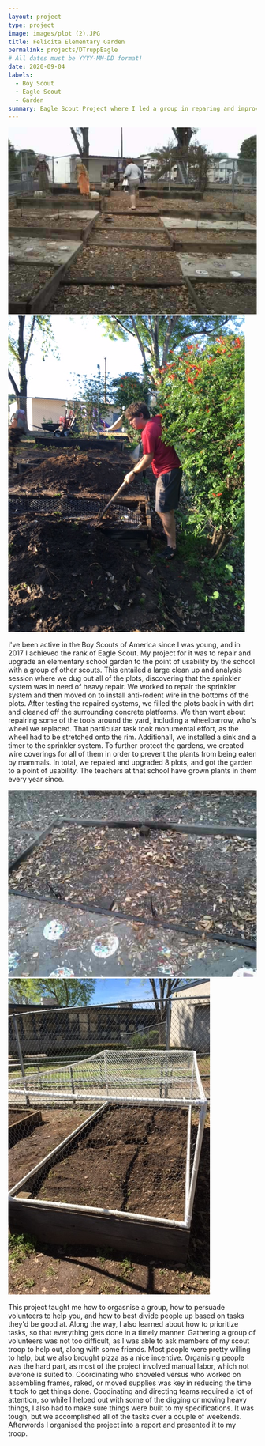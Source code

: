 ```yaml
---
layout: project
type: project
image: images/plot (2).JPG
title: Felicita Elementary Garden
permalink: projects/DTruppEagle
# All dates must be YYYY-MM-DD format!
date: 2020-09-04
labels:
  - Boy Scout
  - Eagle Scout
  - Garden
summary: Eagle Scout Project where I led a group in reparing and improving a school garden.
---
```


<img class="ui small left floated rounded image" src="../images/IMG_1395.JPG">
<img class="ui small left floated rounded image" src="../images/IMG_1525.JPG">

I've been active in the Boy Scouts of America since I was young, and in 2017 I achieved the rank of Eagle Scout. My project for it was to repair and upgrade an elementary school garden to the point of usability by the school with a group of other scouts. This entailed a large clean up and analysis session where we dug out all of the plots, discovering that the sprinkler system was in need of heavy repair. We worked to repair the sprinkler system and then moved on to install anti-rodent wire in the bottoms of the plots. After testing the repaired systems, we filled the plots back in with dirt and cleaned off the surrounding concrete platforms. We then went about repairing some of the tools around the yard, including a wheelbarrow, who's wheel we replaced. That particular task took monumental effort, as the wheel had to be stretched onto the rim. Additionall, we installed a sink and a timer to the sprinkler system. To further protect the gardens, we created wire coverings for all of them in order to prevent the plants from being eaten by mammals. In total, we repaied and upgraded 8 plots, and got the garden to a point of usability. The teachers at that school have grown plants in them every year since.

<img class="ui small right floated rounded image" src="../images/IMG_1404.JPG">
<img class="ui small right floated rounded image" src="../images/plot.JPG">

This project taught me how to orgasnise a group, how to persuade volunteers to help you, and how to best divide people up based on tasks they'd be good at. Along the way, I also learned about how to prioritize tasks, so that everything gets done in a timely manner. Gathering a group of volunteers was not too difficult, as I was able to ask members of my scout troop to help out, along with some friends. Most people were pretty willing to help, but we also brought pizza as a nice incentive. Organising people was the hard part, as most of the project involved manual labor, which not everone is suited to. Coordinating who shoveled versus who worked on assembling frames, raked, or moved supplies was key in reducing the time it took to get things done. Coodinating and directing teams required a lot of attention, so while I helped out with some of the digging or moving heavy things, I also had to make sure things were built to my specifications. It was tough, but we accomplished all of the tasks over a couple of weekends. Afterwords I organised the project into a report and presented it to my troop. 




